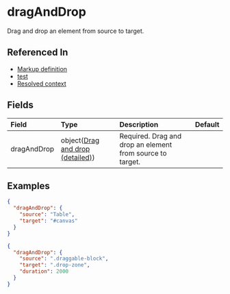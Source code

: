 # dragAndDrop

Drag and drop an element from source to target.

## Referenced In

- [Markup definition](/docs/references/schemas/markup-definition)
- [test](/docs/references/schemas/test)
- [Resolved context](/docs/references/schemas/resolved-context)

## Fields

Field | Type | Description | Default
:-- | :-- | :-- | :--
dragAndDrop | object([Drag and drop (detailed)](/docs/references/schemas/drag-and-drop-detailed)) | Required. Drag and drop an element from source to target. | 

## Examples

```json
{
  "dragAndDrop": {
    "source": "Table",
    "target": "#canvas"
  }
}
```

```json
{
  "dragAndDrop": {
    "source": ".draggable-block",
    "target": ".drop-zone",
    "duration": 2000
  }
}
```